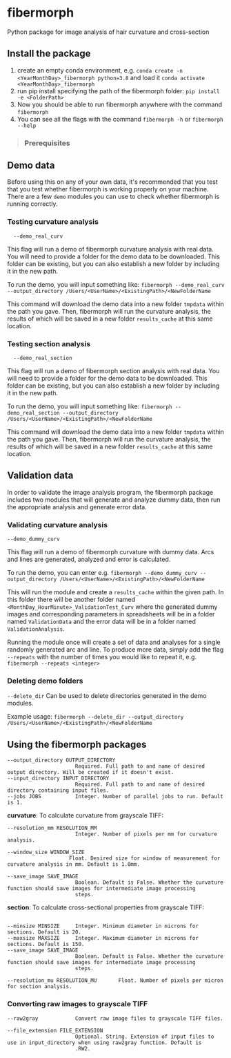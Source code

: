 # fibermorph
Python package for image analysis of hair curvature and cross-section

## Install the package

1. create an empty conda environment, e.g. `conda create -n <YearMonthDay>_fibermorph python=3.8` and load it `conda activate <YearMonthDay>_fibermorph`
2. run pip install specifying the path of the fibermorph folder: `pip install -e <FolderPath>`
3. Now you should be able to run fibermorph anywhere with the command `fibermorph`
4. You can see all the flags with the command `fibermorph -h` or `fibermorph --help`


> ### Prerequisites

## Demo data
Before using this on any of your own data, it's recommended that you test that you test whether fibermorph is working properly on your machine. There are a few `demo` modules you can use to check whether fibermorph is running correctly.

### Testing curvature analysis
`  --demo_real_curv`

This flag will run  a demo of fibermorph curvature analysis with real data. You will need to provide a folder for the demo data to be downloaded. This folder can be existing, but you can also establish a new folder by including it in the new path.

To run the demo, you will input something like:
`fibermorph --demo_real_curv --output_directory /Users/<UserName>/<ExistingPath>/<NewFolderName`

This command will download the demo data into a new folder `tmpdata` within the path you gave. Then, fibermorph will run the curvature analysis, the results of which will be saved in a new folder `results_cache` at this same location.

### Testing section analysis

`  --demo_real_section`

This flag will run  a demo of fibermorph section analysis with real data. You will need to provide a folder for the demo data to be downloaded. This folder can be existing, but you can also establish a new folder by including it in the new path.

To run the demo, you will input something like:
`fibermorph --demo_real_section --output_directory /Users/<UserName>/<ExistingPath>/<NewFolderName`

This command will download the demo data into a new folder `tmpdata` within the path you gave. Then, fibermorph will run the curvature analysis, the results of which will be saved in a new folder `results_cache` at this same location.


## Validation data
In order to validate the image analysis program, the fibermorph package includes two modules that will generate and analyze dummy data, then run the appropriate analysis and generate error data.

### Validating curvature analysis
`--demo_dummy_curv`

This flag will run a demo of fibermorph curvature with dummy data. Arcs and lines are generated, analyzed and error is calculated.

To run the demo, you can enter e.g. `fibermorph --demo_dummy_curv --output_directory /Users/<UserName>/<ExistingPath>/<NewFolderName`

This will run the module and create a `results_cache` within the given path. In this folder there will be another folder named `<MonthDay_HourMinute>_ValidationTest_Curv` where the generated dummy images and corresponding parameters in spreadsheets will be in a folder named `ValidationData` and the error data will be in a folder named `ValidationAnalysis`.

Running the module once will create a set of data and analyses for a single randomly generated arc and line. To produce more data, simply add the flag `--repeats`  with the number of times you would like to repeat it, e.g. `fibermorph --repeats <integer>`


### Deleting demo folders
`--delete_dir`
Can be used to delete directories generated in the demo modules.

Example usage: `fibermorph --delete_dir --output_directory /Users/<UserName>/<ExistingPath>/<NewFolderName`

## Using the fibermorph packages

```
--output_directory OUTPUT_DIRECTORY
                      Required. Full path to and name of desired output directory. Will be created if it doesn't exist.
--input_directory INPUT_DIRECTORY
                      Required. Full path to and name of desired directory containing input files.
--jobs JOBS           Integer. Number of parallel jobs to run. Default is 1.
```


**curvature**: To calculate curvature from grayscale TIFF:

```
--resolution_mm RESOLUTION_MM
                      Integer. Number of pixels per mm for curvature analysis.

--window_size WINDOW_SIZE
                    Float. Desired size for window of measurement for curvature analysis in mm. Default is 1.0mm.

--save_image SAVE_IMAGE
                      Boolean. Default is False. Whether the curvature function should save images for intermediate image processing
                      steps.
```

**section**: To calculate cross-sectional properties from grayscale TIFF:

```

--minsize MINSIZE     Integer. Minimum diameter in microns for sections. Default is 20.
--maxsize MAXSIZE     Integer. Maximum diameter in microns for sections. Default is 150.
--save_image SAVE_IMAGE
                      Boolean. Default is False. Whether the curvature function should save images for intermediate image processing
                      steps.

--resolution_mu RESOLUTION_MU       Float. Number of pixels per micron for section analysis.

```

### Converting raw images to grayscale TIFF

```
--raw2gray            Convert raw image files to grayscale TIFF files.

--file_extension FILE_EXTENSION
                      Optional. String. Extension of input files to use in input_directory when using raw2gray function. Default is
                      .RW2.

```
